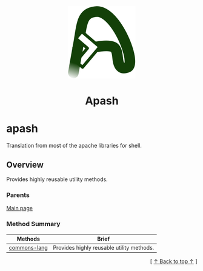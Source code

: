 
<div align="center" id="apash-top">
  <a href="https://github.com/hastec-fr/apash">
    <img alt="apash-logo" src="../../../../assets/apash-logo.svg"/>
  </a>

  # Apash
</div>

# apash

Translation from most of the apache libraries for shell.

## Overview

Provides highly reusable utility methods.

### Parents
[Main page](../../../../README.md)

### Method Summary
<!-- apash.summaryTableBegin -->
| Methods                  | Brief                                 |
|--------------------------|---------------------------------------|
|[commons-lang](apash/commons-lang.md)|Provides highly reusable utility methods.|
<!-- apash.summaryTableEnd -->



  <div align="right">[ <a href="#apash-top">↑ Back to top ↑</a> ]</div>


